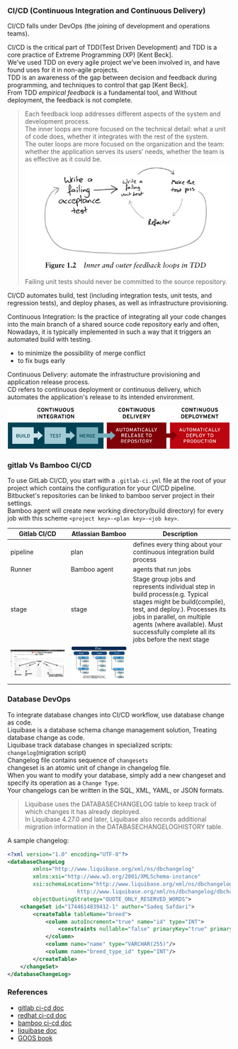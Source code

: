 ### CI/CD (Continuous Integration and Continuous Delivery)     
CI/CD falls under DevOps (the joining of development and operations teams).     

CI/CD is the critical part of TDD(Test Driven Development) and TDD is a core practice of Extreme Programming (XP) [Kent Beck].      
We’ve used TDD on every agile project we’ve been involved in, and have found uses for it in non-agile projects.     
TDD is an awareness of the gap between decision and feedback during programming, and techniques to control that gap [Kent Beck].     
From TDD *empirical feedback* is a fundamental tool, and Without deployment, the feedback is not complete.    

>Each feedback loop addresses different aspects of the system and development process.     
> The inner loops are more focused on the technical detail: what a unit of code does, whether it integrates with the rest of the system.     
> The outer loops are more focused on the organization and the team: whether the application serves its users’ needs, whether the team is as effective as it could be.    
![TDD feedback loop](./TDD_feedback_loops.png)     
> Failing unit tests should never be committed to the source repository.     
     
CI/CD automates build, test (including integration tests, unit tests, and regression tests), and deploy phases, as well as infrastructure provisioning.     

Continuous Integration: Is the practice of integrating all your code changes into the main branch of a shared source code repository early and often,     
Nowadays, it is typically implemented in such a way that it triggers an automated build with testing.     
- to minimize the possibility of merge conflict     
- to fix bugs early

Continuous Delivery: automate the infrastructure provisioning and application release process.     
CD refers to continuous deployment or continuous delivery, which automates the application's release to its intended environment.

![redhat ci-cd-flow](ci-cd-flow-redhat.png)

### gitlab Vs Bamboo CI/CD     
To use GitLab CI/CD, you start with a `.gitlab-ci.yml` file at the root of your project which contains the configuration for your CI/CD pipeline.     
Bitbucket's repositories can be linked to bamboo server project in their settings.     
Bamboo agent will create new working directory(build directory) for every job with this scheme `<project key>-<plan key>-<job key>`.    

<table>
        <tr>
            <th>Gitlab CI/CD</th>
            <th>Atlassian Bamboo</th>
            <th>Description</th>
        </tr>
        <tbody>
        <tr>
            <td>pipeline</td>
            <td>plan</td>
            <td>defines every thing about your continuous integration build process</td>
        </tr>
        <tr>
            <td>Runner</td>
            <td>Bamboo agent</td>
            <td>agents that run jobs</td>
        </tr>
        <tr>
            <td>stage</td>
            <td>stage</td>
            <td>Stage group jobs and represents individual step in build process(e.g. Typical stages might be build(compile), test, and deploy.).    
                Processes its jobs in parallel, on multiple agents (where available).     
                Must successfully complete all its jobs before the next stage </td>
        </tr>
        <tr>
            <td><img src="gitlab-pipeline-overview.png"/></td>
            <td><img src="BambooPlanAnatomy.png"/></td>
        </tr>
        </tbody>

</table>

### Database DevOps
To integrate database changes into CI/CD workflow, use database change as code.    
Liquibase is a database schema change management solution, Treating database change as code.     
Liquibase track database changes in specialized scripts: `changelog`(migration script)    
Changelog file contains sequence of `changesets`    
changeset is an atomic unit of change in changelog file.    
When you want to modify your database, simply add a new changeset and specify its operation as a `Change Type`.    
Your changelogs can be written in the SQL, XML, YAML, or JSON formats.    

> Liquibase uses the DATABASECHANGELOG table to keep track of which changes it has already deployed.      
> In Liquibase 4.27.0 and later, Liquibase also records additional migration information in the DATABASECHANGELOGHISTORY table.

A sample changelog:   
```xml
<?xml version="1.0" encoding="UTF-8"?>
<databaseChangeLog
        xmlns="http://www.liquibase.org/xml/ns/dbchangelog"
        xmlns:xsi="http://www.w3.org/2001/XMLSchema-instance"
        xsi:schemaLocation="http://www.liquibase.org/xml/ns/dbchangelog
                      http://www.liquibase.org/xml/ns/dbchangelog/dbchangelog-4.29.xsd"
        objectQuotingStrategy="QUOTE_ONLY_RESERVED_WORDS">
    <changeSet id="1744614839412-1" author="Sadeq Safdari">
        <createTable tableName="breed">
            <column autoIncrement="true" name="id" type="INT">
                <constraints nullable="false" primaryKey="true" primaryKeyName="pk_breed"/>
            </column>
            <column name="name" type="VARCHAR(255)"/>
            <column name="breed_type_id" type="INT"/>
        </createTable>
    </changeSet>
</databaseChangeLog>
```
### References
- [gitlab ci-cd doc](https://about.gitlab.com/topics/ci-cd/)
- [redhat ci-cd doc](https://www.redhat.com/en/topics/devops/what-is-ci-cd)
- [bamboo ci-cd doc](https://confluence.atlassian.com/bamboo/configuring-plans-289276853.html)
- [liquibase doc](https://docs.liquibase.com/concepts/changelogs/home.html)
- [GOOS book](https://www.amazon.com/Growing-Object-Oriented-Software-Guided-Tests/dp/0321503627)